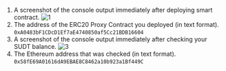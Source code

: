 1. A screenshot of the console output immediately after deploying smart contract.
![1](https://user-images.githubusercontent.com/51861246/128784947-8079bd60-6c84-4beb-b48f-a2dad7e00779.PNG)
2. The address of the ERC20 Proxy Contract you deployed (in text format).
   `0xA0483bF1CDcD1Ef7aE4740850af5Cc21BDB16604`
3. A screenshot of the console output immediately after checking your SUDT balance.
![3](https://user-images.githubusercontent.com/51861246/128784950-81ea5e28-3f96-47c1-a198-5d6609415c9b.PNG)
4. The Ethereum address that was checked (in text format).
   `0x58fE69A01616dA9EBAE8C8462a10b923a1Bf449C`

